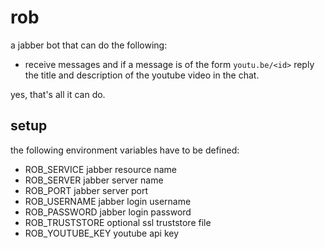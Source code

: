# rob

a jabber bot that can do the following:

- receive messages and if a message is of the form <code>youtu.be/&lt;id&gt;</code> reply the title and description of the youtube video in the chat.

yes, that's all it can do.

## setup

the following environment variables have to be defined:

- ROB_SERVICE jabber resource name
- ROB_SERVER jabber server name
- ROB_PORT jabber server port
- ROB_USERNAME jabber login username
- ROB_PASSWORD jabber login password
- ROB_TRUSTSTORE optional ssl truststore file
- ROB_YOUTUBE_KEY youtube api key
